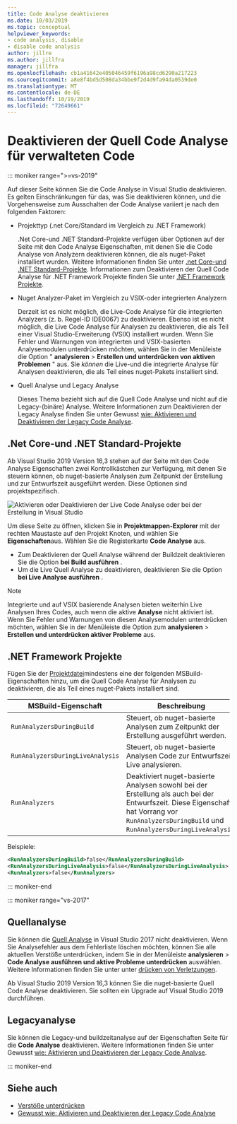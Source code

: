```yaml
---
title: Code Analyse deaktivieren
ms.date: 10/03/2019
ms.topic: conceptual
helpviewer_keywords:
- code analysis, disable
- disable code analysis
author: jillre
ms.author: jillfra
manager: jillfra
ms.openlocfilehash: cb1a41642e405046459f6196a98cd6290a217223
ms.sourcegitcommit: a8e8f4bd5d508da34bbe9f2d4d9fa94da0539de0
ms.translationtype: MT
ms.contentlocale: de-DE
ms.lasthandoff: 10/19/2019
ms.locfileid: "72649661"
---
```

# <a name="how-to-disable-source-code-analysis-for-managed-code"></a>Deaktivieren der Quell Code Analyse für verwalteten Code

::: moniker range=">=vs-2019"

Auf dieser Seite können Sie die Code Analyse in Visual Studio deaktivieren. Es gelten Einschränkungen für das, was Sie deaktivieren können, und die Vorgehensweise zum Ausschalten der Code Analyse variiert je nach den folgenden Faktoren:

- Projekttyp (.net Core/Standard im Vergleich zu .NET Framework)

  .Net Core-und .NET Standard-Projekte verfügen über Optionen auf der Seite mit den Code Analyse Eigenschaften, mit denen Sie die Code Analyse von Analyzern deaktivieren können, die als nuget-Paket installiert wurden. Weitere Informationen finden Sie unter [.net Core-und .NET Standard-Projekte](#net-core-and-net-standard-projects). Informationen zum Deaktivieren der Quell Code Analyse für .NET Framework Projekte finden Sie unter [.NET Framework Projekte](#net-framework-projects).

- Nuget Analyzer-Paket im Vergleich zu VSIX-oder integrierten Analyzern

  Derzeit ist es nicht möglich, die Live-Code Analyse für die integrierten Analyzers (z. b. Regel-ID IDE0067) zu deaktivieren. Ebenso ist es nicht möglich, die Live Code Analyse für Analysen zu deaktivieren, die als Teil einer Visual Studio-Erweiterung (VSIX) installiert wurden. Wenn Sie Fehler und Warnungen von integrierten und VSIX-basierten Analysemodulen unterdrücken möchten, wählen Sie in der Menüleiste die Option " **analysieren**  > **Erstellen und unterdrücken von aktiven Problemen** " aus. Sie *können* die Live-und die integrierte Analyse für Analysen deaktivieren, die als Teil eines nuget-Pakets installiert sind.

- Quell Analyse und Legacy Analyse

  Dieses Thema bezieht sich auf die Quell Code Analyse und nicht auf die Legacy-(binäre) Analyse. Weitere Informationen zum Deaktivieren der Legacy Analyse finden Sie unter Gewusst [wie: Aktivieren und Deaktivieren der Legacy Code Analyse](how-to-enable-and-disable-automatic-code-analysis-for-managed-code.md).

## <a name="net-core-and-net-standard-projects"></a>.Net Core-und .NET Standard-Projekte

Ab Visual Studio 2019 Version 16,3 stehen auf der Seite mit den Code Analyse Eigenschaften zwei Kontrollkästchen zur Verfügung, mit denen Sie steuern können, ob nuget-basierte Analysen zum Zeitpunkt der Erstellung und zur Entwurfszeit ausgeführt werden. Diese Optionen sind projektspezifisch.

![Aktivieren oder Deaktivieren der Live Code Analyse oder bei der Erstellung in Visual Studio](media/run-on-build-run-live-analysis.png)

Um diese Seite zu öffnen, klicken Sie in **Projektmappen-Explorer** mit der rechten Maustaste auf den Projekt Knoten, und wählen Sie **Eigenschaften**aus. Wählen Sie die Registerkarte **Code Analyse** aus.

- Zum Deaktivieren der Quell Analyse während der Buildzeit deaktivieren Sie die Option **bei Build ausführen** .
- Um die Live Quell Analyse zu deaktivieren, deaktivieren Sie die Option **bei Live Analyse ausführen** .

> [!NOTE]
> Integrierte und auf VSIX basierende Analysen bieten weiterhin Live Analysen Ihres Codes, auch wenn die aktive **Analyse** nicht aktiviert ist. Wenn Sie Fehler und Warnungen von diesen Analysemodulen unterdrücken möchten, wählen Sie in der Menüleiste die Option zum **analysieren**  > **Erstellen und unterdrücken aktiver Probleme** aus.

## <a name="net-framework-projects"></a>.NET Framework Projekte

Fügen Sie der [Projektdatei](../ide/solutions-and-projects-in-visual-studio.md#project-file)mindestens eine der folgenden MSBuild-Eigenschaften hinzu, um die Quell Code Analyse für Analysen zu deaktivieren, die als Teil eines nuget-Pakets installiert sind.

| MSBuild-Eigenschaft | Beschreibung | Default |
| - | - | - |
| `RunAnalyzersDuringBuild` | Steuert, ob nuget-basierte Analysen zum Zeitpunkt der Erstellung ausgeführt werden. | `true` |
| `RunAnalyzersDuringLiveAnalysis` | Steuert, ob nuget-basierte Analysen Code zur Entwurfszeit Live analysieren. | `true` |
| `RunAnalyzers` | Deaktiviert nuget-basierte Analysen sowohl bei der Erstellung als auch bei der Entwurfszeit. Diese Eigenschaft hat Vorrang vor `RunAnalyzersDuringBuild` und `RunAnalyzersDuringLiveAnalysis`. | `true` |

Beispiele:

```xml
<RunAnalyzersDuringBuild>false</RunAnalyzersDuringBuild>
<RunAnalyzersDuringLiveAnalysis>false</RunAnalyzersDuringLiveAnalysis>
<RunAnalyzers>false</RunAnalyzers>
```

::: moniker-end

::: moniker range="vs-2017"

## <a name="source-analysis"></a>Quellanalyse

Sie können die [Quell Analyse](roslyn-analyzers-overview.md) in Visual Studio 2017 nicht deaktivieren. Wenn Sie Analysefehler aus dem Fehlerliste löschen möchten, können Sie alle aktuellen Verstöße unterdrücken, indem Sie in der Menüleiste **analysieren**  > **Code Analyse ausführen und aktive Probleme unterdrücken** auswählen. Weitere Informationen finden Sie unter unter [drücken von Verletzungen](use-roslyn-analyzers.md#suppress-violations).

Ab Visual Studio 2019 Version 16,3 können Sie die nuget-basierte Quell Code Analyse deaktivieren. Sie sollten ein Upgrade auf Visual Studio 2019 durchführen.

## <a name="legacy-analysis"></a>Legacyanalyse

Sie können die Legacy-und buildzeitanalyse auf der Eigenschaften Seite für die **Code Analyse** deaktivieren. Weitere Informationen finden Sie unter Gewusst [wie: Aktivieren und Deaktivieren der Legacy Code Analyse](how-to-enable-and-disable-automatic-code-analysis-for-managed-code.md).

::: moniker-end

## <a name="see-also"></a>Siehe auch

- [Verstöße unterdrücken](use-roslyn-analyzers.md#suppress-violations)
- [Gewusst wie: Aktivieren und Deaktivieren der Legacy Code Analyse](how-to-enable-and-disable-automatic-code-analysis-for-managed-code.md)
